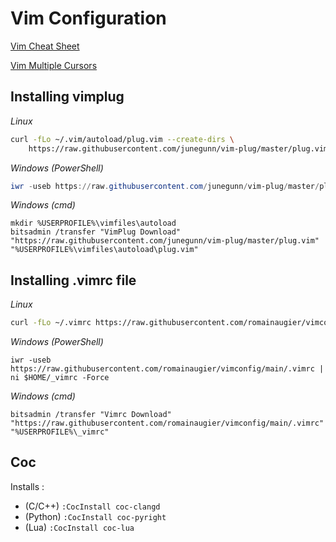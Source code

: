 # Vim Configuration

[Vim Cheat Sheet](https://quickref.me/vim)

[Vim Multiple Cursors](https://vimawesome.com/plugin/vim-multiple-cursors)

## Installing vimplug

*Linux*
```bash
curl -fLo ~/.vim/autoload/plug.vim --create-dirs \
    https://raw.githubusercontent.com/junegunn/vim-plug/master/plug.vim
```

*Windows (PowerShell)*
```powershell
iwr -useb https://raw.githubusercontent.com/junegunn/vim-plug/master/plug.vim | ni $HOME/vimfiles/autoload/plug.vim -Force
```

*Windows (cmd)*
```
mkdir %USERPROFILE%\vimfiles\autoload
bitsadmin /transfer "VimPlug Download" "https://raw.githubusercontent.com/junegunn/vim-plug/master/plug.vim" "%USERPROFILE%\vimfiles\autoload\plug.vim"
```

## Installing .vimrc file

*Linux*
```bash
curl -fLo ~/.vimrc https://raw.githubusercontent.com/romainaugier/vimconfig/main/.vimrc
```
*Windows (PowerShell)*
```
iwr -useb https://raw.githubusercontent.com/romainaugier/vimconfig/main/.vimrc | ni $HOME/_vimrc -Force
```

*Windows (cmd)*
```batch
bitsadmin /transfer "Vimrc Download" "https://raw.githubusercontent.com/romainaugier/vimconfig/main/.vimrc" "%USERPROFILE%\_vimrc"
```

## Coc

Installs :
- (C/C++) `:CocInstall coc-clangd`
- (Python) `:CocInstall coc-pyright`
- (Lua) `:CocInstall coc-lua`


